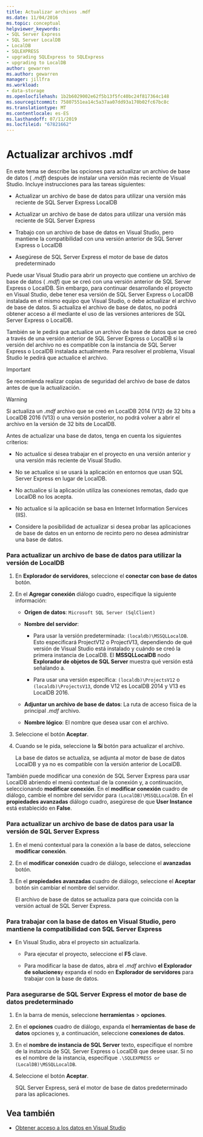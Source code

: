 ```yaml
---
title: Actualizar archivos .mdf
ms.date: 11/04/2016
ms.topic: conceptual
helpviewer_keywords:
- SQL Server Express
- SQL Server LocalDB
- LocalDB
- SQLEXPRESS
- upgrading SQLExpress to SQLExpress
- upgrading to LocalDB
author: gewarren
ms.author: gewarren
manager: jillfra
ms.workload:
- data-storage
ms.openlocfilehash: 1b2b6029002e62f5b13f5fc40bc24f817364c148
ms.sourcegitcommit: 75807551ea14c5a37aa07dd93a170b02fc67bc8c
ms.translationtype: MT
ms.contentlocale: es-ES
ms.lasthandoff: 07/11/2019
ms.locfileid: "67821662"
---
```

# <a name="upgrade-mdf-files"></a>Actualizar archivos .mdf

En este tema se describe las opciones para actualizar un archivo de base de datos ( *.mdf*) después de instalar una versión más reciente de Visual Studio. Incluye instrucciones para las tareas siguientes:

- Actualizar un archivo de base de datos para utilizar una versión más reciente de SQL Server Express LocalDB

- Actualizar un archivo de base de datos para utilizar una versión más reciente de SQL Server Express

- Trabajo con un archivo de base de datos en Visual Studio, pero mantiene la compatibilidad con una versión anterior de SQL Server Express o LocalDB

- Asegúrese de SQL Server Express el motor de base de datos predeterminado

Puede usar Visual Studio para abrir un proyecto que contiene un archivo de base de datos ( *.mdf*) que se creó con una versión anterior de SQL Server Express o LocalDB. Sin embargo, para continuar desarrollando el proyecto en Visual Studio, debe tener esa versión de SQL Server Express o LocalDB instalada en el mismo equipo que Visual Studio, o debe actualizar el archivo de base de datos. Si actualiza el archivo de base de datos, no podrá obtener acceso a él mediante el uso de las versiones anteriores de SQL Server Express o LocalDB.

También se le pedirá que actualice un archivo de base de datos que se creó a través de una versión anterior de SQL Server Express o LocalDB si la versión del archivo no es compatible con la instancia de SQL Server Express o LocalDB instalada actualmente. Para resolver el problema, Visual Studio le pedirá que actualice el archivo.

> [!IMPORTANT]
> Se recomienda realizar copias de seguridad del archivo de base de datos antes de que la actualización.

> [!WARNING]
> Si actualiza un *.mdf* archivo que se creó en LocalDB 2014 (V12) de 32 bits a LocalDB 2016 (V13) o una versión posterior, no podrá volver a abrir el archivo en la versión de 32 bits de LocalDB.

Antes de actualizar una base de datos, tenga en cuenta los siguientes criterios:

- No actualice si desea trabajar en el proyecto en una versión anterior y una versión más reciente de Visual Studio.

- No se actualice si se usará la aplicación en entornos que usan SQL Server Express en lugar de LocalDB.

- No actualice si la aplicación utiliza las conexiones remotas, dado que LocalDB no los acepta.

- No actualice si la aplicación se basa en Internet Information Services (IIS).

- Considere la posibilidad de actualizar si desea probar las aplicaciones de base de datos en un entorno de recinto pero no desea administrar una base de datos.

### <a name="to-upgrade-a-database-file-to-use-the-localdb-version"></a>Para actualizar un archivo de base de datos para utilizar la versión de LocalDB

1. En **Explorador de servidores**, seleccione el **conectar con base de datos** botón.

2. En el **Agregar conexión** diálogo cuadro, especifique la siguiente información:

    - **Origen de datos**: `Microsoft SQL Server (SqlClient)`

    - **Nombre del servidor**:

        - Para usar la versión predeterminada: `(localdb)\MSSQLLocalDB`.  Esto especificará ProjectV12 o ProjectV13, dependiendo de qué versión de Visual Studio está instalado y cuándo se creó la primera instancia de LocalDB. El **MSSQLLocalDB** nodo **Explorador de objetos de SQL Server** muestra qué versión está señalando a.

        - Para usar una versión específica: `(localdb)\ProjectsV12` o `(localdb)\ProjectsV13`, donde V12 es LocalDB 2014 y V13 es LocalDB 2016.

    - **Adjuntar un archivo de base de datos**: La ruta de acceso física de la principal *.mdf* archivo.

    - **Nombre lógico**: El nombre que desea usar con el archivo.

3. Seleccione el botón **Aceptar**.

4. Cuando se le pida, seleccione la **Sí** botón para actualizar el archivo.

    La base de datos se actualiza, se adjunta al motor de base de datos LocalDB y ya no es compatible con la versión anterior de LocalDB.

También puede modificar una conexión de SQL Server Express para usar LocalDB abriendo el menú contextual de la conexión y, a continuación, seleccionando **modificar conexión**. En el **modificar conexión** cuadro de diálogo, cambie el nombre del servidor para `(LocalDB)\MSSQLLocalDB`. En el **propiedades avanzadas** diálogo cuadro, asegúrese de que **User Instance** está establecido en **False**.

### <a name="to-upgrade-a-database-file-to-use-the-sql-server-express-version"></a>Para actualizar un archivo de base de datos para usar la versión de SQL Server Express

1. En el menú contextual para la conexión a la base de datos, seleccione **modificar conexión**.

2. En el **modificar conexión** cuadro de diálogo, seleccione el **avanzadas** botón.

3. En el **propiedades avanzadas** cuadro de diálogo, seleccione el **Aceptar** botón sin cambiar el nombre del servidor.

    El archivo de base de datos se actualiza para que coincida con la versión actual de SQL Server Express.

### <a name="to-work-with-the-database-in-visual-studio-but-retain-compatibility-with-sql-server-express"></a>Para trabajar con la base de datos en Visual Studio, pero mantiene la compatibilidad con SQL Server Express

- En Visual Studio, abra el proyecto sin actualizarla.

  - Para ejecutar el proyecto, seleccione el **F5** clave.

  - Para modificar la base de datos, abra el *.mdf* archivo **el Explorador de soluciones**y expanda el nodo en **Explorador de servidores** para trabajar con la base de datos.

### <a name="to-make-sql-server-express-the-default-database-engine"></a>Para asegurarse de SQL Server Express el motor de base de datos predeterminado

1. En la barra de menús, seleccione **herramientas** > **opciones**.

2. En el **opciones** cuadro de diálogo, expanda el **herramientas de base de datos** opciones y, a continuación, seleccione **conexiones de datos**.

3. En el **nombre de instancia de SQL Server** texto, especifique el nombre de la instancia de SQL Server Express o LocalDB que desee usar. Si no es el nombre de la instancia, especifique `.\SQLEXPRESS or (LocalDB)\MSSQLLocalDB`.

4. Seleccione el botón **Aceptar**.

    SQL Server Express, será el motor de base de datos predeterminado para las aplicaciones.

## <a name="see-also"></a>Vea también

- [Obtener acceso a los datos en Visual Studio](accessing-data-in-visual-studio.md)
